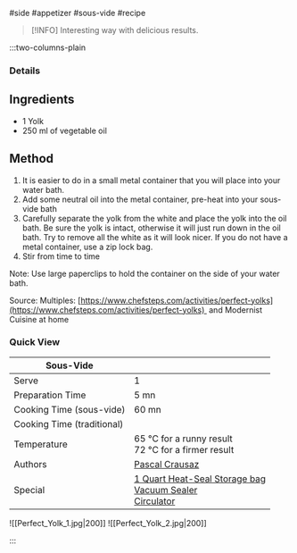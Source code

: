 #side #appetizer #sous-vide #recipe

> [!INFO]
> Interesting way with delicious results.

:::two-columns-plain

### Details
## Ingredients

- 1 Yolk
- 250 ml of vegetable oil


## Method

1. It is easier to do in a small metal container that you will place into your water bath.
2. Add some neutral oil into the metal container, pre-heat into your sous-vide bath
3. Carefully separate the yolk from the white and place the yolk into the oil bath. Be sure the yolk is intact, otherwise it will just run down in the oil bath. Try to remove all the white as it will look nicer. If you do not have a metal container, use a zip lock bag.
4. Stir from time to time

Note: Use large paperclips to hold the container on the side of your water bath.

Source: Multiples: [https://www.chefsteps.com/activities/perfect-yolks](https://www.chefsteps.com/activities/perfect-yolks)  and Modernist Cuisine at home





### Quick View
| Sous-Vide                  |                                                |
| -------------------------- | ---------------------------------------------- |
| Serve                      | 1                                              |
| Preparation Time           | 5 mn                                           |
| Cooking Time (sous-vide)   | 60 mn                                          |
| Cooking Time (traditional) |                                                |
| Temperature                | 65 °C for a runny result  <br>72 °C for a firmer result |
| Authors                    | [Pascal Crausaz](mailto:pascal@askpascal.com)  |
| Special                    | [1 Quart Heat-Seal Storage bag](http://www.amazon.com/gp/product/B001T6LT0O/ref=oh_details_o02_s00_i00?ie=UTF8&psc=1)  <br>[Vacuum Sealer](http://www.amazon.com/gp/product/B0044XDA3S/ref=oh_details_o02_s00_i02?ie=UTF8&psc=1)  <br>[Circulator](https://www.cuisinetechnology.com/sousvide-professional-comparison.php) |

![[Perfect_Yolk_1.jpg|200]]
![[Perfect_Yolk_2.jpg|200]]

:::

